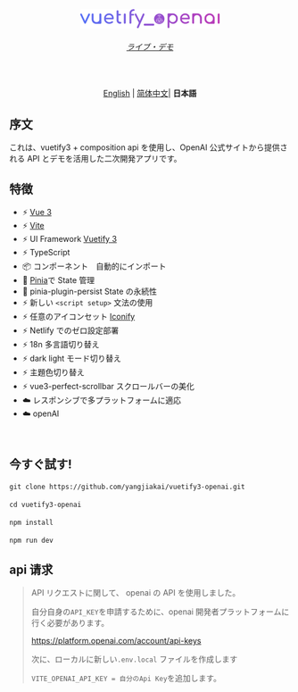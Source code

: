 <p align='center' style="margin-top:80px">
  <img src='/src/assets/logo.svg' alt='Vitesse - Opinionated Vite Starter Template' width='250'/>
</p>

<h6 align='center'>
<a href="https://openai.vuetify3.com">ライブ・デモ</a>
</h6>

<br>

<p align='center'>
<a href="https://github.com/yangjiakai/vuetify3-openai/blob/main/README.md">English</a> | <a href="https://github.com/yangjiakai/vuetify3-openai/blob/main/README.zh-CN.md">简体中文</a>| <b >日本語</b>
</p>

## 序文

これは、vuetify3 + composition api を使用し、OpenAI 公式サイトから提供される API とデモを活用した二次開発アプリです。

## 特徴

- ⚡️ [Vue 3](https://github.com/vuejs/core)
- ⚡️ [Vite](https://github.com/vitejs/vite)
- ⚡️ UI Framework [Vuetify 3](https://next.vuetifyjs.com/en/)
- ⚡️ TypeScript
- 📦 コンポーネント　自動的にインポート
- 🍍 [Pinia](https://pinia.vuejs.org/)で State 管理
- 🍍 pinia-plugin-persist State の永続性
- ⚡️ 新しい `<script setup>` 文法の使用
- ⚡️ 任意のアイコンセット [Iconify](https://icon-sets.iconify.design/)
- ⚡️ Netlify でのゼロ設定部署
- ⚡️ 18n 多言語切り替え
- ⚡️ dark light モード切り替え
- ⚡️ 主題色切り替え
- ⚡️ vue3-perfect-scrollbar スクロールバーの美化
- ☁️ レスポンシブで多プラットフォームに適応
- ☁️ openAI

<br>

## 今すぐ試す!

```
git clone https://github.com/yangjiakai/vuetify3-openai.git

cd vuetify3-openai

npm install

npm run dev
```

## api 请求

> API リクエストに関して、 openai の API を使用しました。
>
> 自分自身の`API_KEY`を申請するために、openai 開発者プラットフォームに行く必要があります。
>
> https://platform.openai.com/account/api-keys
>
> 次に、ローカルに新しい`.env.local` ファイルを作成します
>
> `VITE_OPENAI_API_KEY = 自分のApi Key`を追加します。
